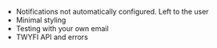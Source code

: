 - Notifications not automatically configured. Left to the user
- Minimal styling
- Testing with your own email
- TWYFI API and errors